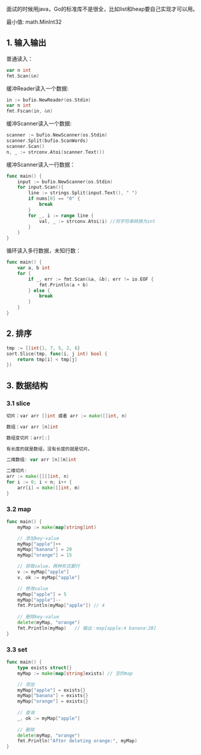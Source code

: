 面试的时候用java，Go的标准库不是很全，比如list和heap要自己实现才可以用。

最小值: math.MinInt32

## 1. 输入输出

普通读入：

```go
var n int
fmt.Scan(&n)
```

缓冲Reader读入一个数据:

```go
in := bufio.NewReader(os.Stdin)
var n int
fmt.Fscan(in, &n)
```

缓冲Scanner读入一个数据:

```go
scanner := bufio.NewScanner(os.Stdin)
scanner.Split(bufio.ScanWords)
scanner.Scan()
n, _ := strconv.Atoi(scanner.Text())
```

缓冲Scanner读入一行数据：

```go
func main() {
    input := bufio.NewScanner(os.Stdin)
    for input.Scan(){ 
        line := strings.Split(input.Text(), " ")
        if nums[0] == "0" { 
            break
        }
        for _, i := range line {
			val, _ := strconv.Atoi(i) //将字符串转换为int
		}
    }
}
```

循环读入多行数据，未知行数：

```go
func main() {
    var a, b int
    for { 
        if _, err := fmt.Scan(&a, &b); err != io.EOF {
            fmt.Println(a + b)
        } else {
            break
        }
    }
}
```

## 2. 排序

```go
tmp := []int{1, 7, 5, 2, 6}
sort.Slice(tmp, func(i, j int) bool {  
    return tmp[i] < tmp[j]
})
```

## 3. 数据结构

### 3.1 slice

```go
切片：var arr []int 或者 arr := make([]int, n)

数组：var arr [n]int

数组变切片：arr[:]

有长度的就是数组，没有长度的就是切片。

二维数组: var arr [n][m]int

二维切片: 
arr := make([][]int, n)
for i := 0; i < n; i++ {
    arr[i] = make([]int, m)
}
```

### 3.2 map

```go
func main() {
    myMap := make(map[string]int)

    // 添加key-value
    myMap["apple"]++
    myMap["banana"] = 20
    myMap["orange"] = 15

    // 获取value，两种形式都行
    v := myMap["apple"]
    v, ok := myMap["apple"]

    // 修改value
    myMap["apple"] = 5
    myMap["apple"]--
    fmt.Println(myMap["apple"]) // 4
    
    // 删除key-value
    delete(myMap, "orange")
    fmt.Println(myMap)   // 输出：map[apple:4 banana:20]
}
```

### 3.3 set

```go
func main() {
    type exists struct{}
    myMap := make(map[string]exists) // 空的map

    // 添加
    myMap["apple"] = exists{}
    myMap["banana"] = exists{}
    myMap["orange"] = exists{}
    
    // 查询
    _, ok := myMap["apple"]
    
    // 删除
    delete(myMap, "orange")
    fmt.Println("After deleting orange:", myMap)
}
```

